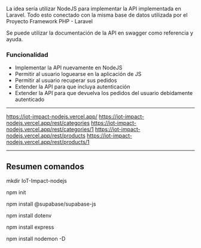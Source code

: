 La idea sería utilizar NodeJS para implementar la API implementada en Laravel. Todo esto conectado con la misma base de datos utilizada por el Proyecto Framework PHP - Laravel

Se puede utilizar la documentación de la API en swagger como referencia y ayuda.

### Funcionalidad

- Implementar la API nuevamente en NodeJS
- Permitir al usuario loguearse en la aplicación de JS
- Permitir al usuario recuperar sus pedidos
- Extender la API para que incluya autenticación
- Extender la API para que devuelva los pedidos del usuario debidamente autenticado

---

https://iot-impact-nodejs.vercel.app/
https://iot-impact-nodejs.vercel.app/rest/categories
https://iot-impact-nodejs.vercel.app/rest/categories/1
https://iot-impact-nodejs.vercel.app/rest/products
https://iot-impact-nodejs.vercel.app/rest/products/1



---

## Resumen comandos


mkdir IoT-Impact-nodejs

npm init

npm install @supabase/supabase-js

npm install dotenv

npm install express



npm install nodemon -D
